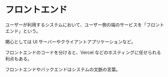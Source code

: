 # フロントエンド

ユーザーが利用するシステムにおいて、ユーザー側の端のサービスを「フロントエンド」という。

関心としては UI サーバーやクライアントアプリケーションなど。

フロントエンドのコードを分けると、Vercel などのホスティングに任せられる利点もある。

フロントエンドやバックエンドはシステムの文脈の言葉。
